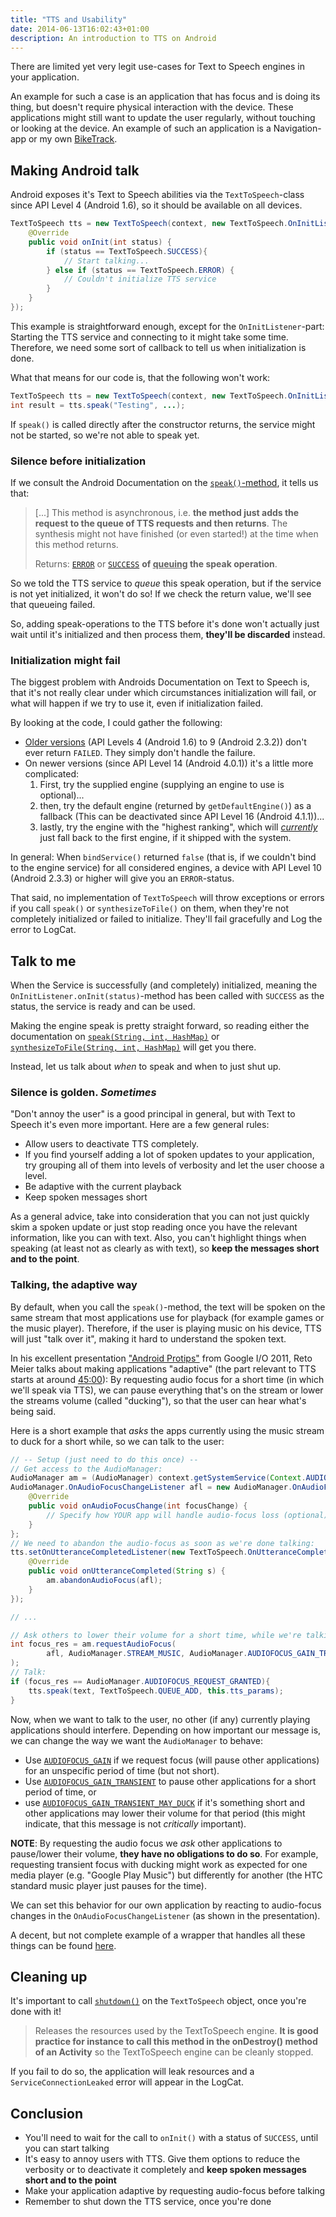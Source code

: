 ```yaml
---
title: "TTS and Usability"
date: 2014-06-13T16:02:43+01:00
description: An introduction to TTS on Android
---
```


There are limited yet very legit use-cases for Text to Speech engines in your application.

An example for such a case is an application that has focus and is doing its thing, but doesn't require physical interaction with the device. These applications might still want to update the user regularly, without touching or looking at the device. An example of such an application is a Navigation-app or my own [BikeTrack](https://github.com/LukasKnuth/bike-track).

## Making Android talk

Android exposes it's Text to Speech abilities via the `TextToSpeech`-class since API Level 4 (Android 1.6), so it should be available on all devices.

```java
TextToSpeech tts = new TextToSpeech(context, new TextToSpeech.OnInitListener() {
    @Override
    public void onInit(int status) {
        if (status == TextToSpeech.SUCCESS){
            // Start talking...
        } else if (status == TextToSpeech.ERROR) {
            // Couldn't initialize TTS service
        }
    }
});
```

This example is straightforward enough, except for the `OnInitListener`-part: Starting the TTS service and connecting to it might take some time. Therefore, we need some sort of callback to tell us when initialization is done.

What that means for our code is, that the following won't work:

```java
TextToSpeech tts = new TextToSpeech(context, new TextToSpeech.OnInitListener() {...});
int result = tts.speak("Testing", ...);
```

If `speak()` is called directly after the constructor returns, the service might not be started, so we're not able to speak yet.

### Silence before initialization

If we consult the Android Documentation on the [`speak()`-method](http://developer.android.com/reference/android/speech/tts/TextToSpeech.html#speak%28java.lang.String,%20int,%20java.util.HashMap%3Cjava.lang.String,%20java.lang.String%3E%29), it tells us that:

> [...] This method is asynchronous, i.e. **the method just adds the request to the queue of TTS requests and then returns**. The synthesis might not have finished (or even started!) at the time when this method returns.
>
>
> Returns: [`ERROR`](http://developer.android.com/reference/android/speech/tts/TextToSpeech.html#ERROR) or [`SUCCESS`](http://developer.android.com/reference/android/speech/tts/TextToSpeech.html#SUCCESS) **of <u>queuing</u> the speak operation**.

So we told the TTS service to *queue* this speak operation, but if the service is not yet initialized, it won't do so! If we check the return value, we'll see that queueing failed.

So, adding speak-operations to the TTS before it's done won't actually just wait until it's initialized and then process them, **they'll be discarded** instead.

### Initialization might fail

The biggest problem with Androids Documentation on Text to Speech is, that it's not really clear under which circumstances initialization will fail, or what will happen if we try to use it, even if initialization failed.

By looking at the code, I could gather the following:

* [Older versions](http://grepcode.com/file/repository.grepcode.com/java/ext/com.google.android/android/2.3.2_r1/android/speech/tts/TextToSpeech.java#TextToSpeech.initTts%28%29) (API Levels 4 (Android 1.6) to 9 (Android 2.3.2)) don't ever return `FAILED`. They simply don't handle the failure.
* On newer versions (since API Level 14 (Android 4.0.1)) it's a little more complicated:
  1. First, try the supplied engine (supplying an engine to use is optional)...
  2. then, try the default engine (returned by `getDefaultEngine()`) as a fallback (This can be deactivated since API Level 16 (Android 4.1.1))...
  3. lastly, try the engine with the "highest ranking", which will [*currently*](http://grepcode.com/file/repository.grepcode.com/java/ext/com.google.android/android/4.4.2_r1/android/speech/tts/TtsEngines.java#TtsEngines.getHighestRankedEngineName%28%29) just fall back to the first engine, if it shipped with the system.

In general: When `bindService()` returned `false` (that is, if we couldn't bind to the engine service) for all considered engines, a device with API Level 10 (Android 2.3.3) or higher will give you an `ERROR`-status.

That said, no implementation of `TextToSpeech` will throw exceptions or errors if you call `speak()` or `synthesizeToFile()` on them, when they're not completely initialized or failed to initialize. They'll fail gracefully and Log the error to LogCat.

## Talk to me

When the Service is successfully (and completely) initialized, meaning the `OnInitListener.onInit(status)`-method has been called with `SUCCESS` as the status, the service is ready and can be used.

Making the engine speak is pretty straight forward, so reading either the documentation on [`speak(String, int, HashMap)`](http://developer.android.com/reference/android/speech/tts/TextToSpeech.html#speak%28java.lang.String,%20int,%20java.util.HashMap%3Cjava.lang.String,%20java.lang.String%3E%29) or [`synthesizeToFile(String, int, HashMap)`](http://developer.android.com/reference/android/speech/tts/TextToSpeech.html#synthesizeToFile%28java.lang.String,%20java.util.HashMap%3Cjava.lang.String,%20java.lang.String%3E,%20java.lang.String%29) will get you there.

Instead, let us talk about *when* to speak and when to just shut up.

### Silence is golden. *Sometimes*

"Don't annoy the user" is a good principal in general, but with Text to Speech it's even more important. Here are a few general rules:

* Allow users to deactivate TTS completely.
* If you find yourself adding a lot of spoken updates to your application, try grouping all of them into levels of verbosity and let the user choose a level.
* Be adaptive with the current playback
* Keep spoken messages short

As a general advice, take into consideration that you can not just quickly skim a spoken update or just stop reading once you have the relevant information, like you can with text. Also, you can't highlight things when speaking (at least not as clearly as with text), so **keep the messages short and to the point**.

### Talking, the adaptive way

By default, when you call the `speak()`-method, the text will be spoken on the same stream that most applications use for playback (for example games or the music player). Therefore, if the user is playing music on his device, TTS will just "talk over it", making it hard to understand the spoken text.

In his excellent presentation ["Android Protips"](http://youtu.be/twmuBbC_oB8) from Google I/O 2011, Reto Meier talks about making applications "adaptive" (the part relevant to TTS starts at around [45:00](http://youtu.be/twmuBbC_oB8?t=45m)): By requesting audio focus for a short time (in which we'll speak via TTS), we can pause everything that's on the stream or lower the streams volume (called "ducking"), so that the user can hear what's being said.

Here is a short example that *asks* the apps currently using the music stream to duck for a short while, so we can talk to the user:

```java
// -- Setup (just need to do this once) --
// Get access to the AudioManager:
AudioManager am = (AudioManager) context.getSystemService(Context.AUDIO_SERVICE);
AudioManager.OnAudioFocusChangeListener afl = new AudioManager.OnAudioFocusChangeListener() {
    @Override
    public void onAudioFocusChange(int focusChange) {
        // Specify how YOUR app will handle audio-focus loss (optional)
    }
};
// We need to abandon the audio-focus as soon as we're done talking:
tts.setOnUtteranceCompletedListener(new TextToSpeech.OnUtteranceCompletedListener() {
    @Override
    public void onUtteranceCompleted(String s) {
        am.abandonAudioFocus(afl);
    }
});

// ...

// Ask others to lower their volume for a short time, while we're talking:
int focus_res = am.requestAudioFocus(
        afl, AudioManager.STREAM_MUSIC, AudioManager.AUDIOFOCUS_GAIN_TRANSIENT_MAY_DUCK
);
// Talk:
if (focus_res == AudioManager.AUDIOFOCUS_REQUEST_GRANTED){
    tts.speak(text, TextToSpeech.QUEUE_ADD, this.tts_params);
}
```

Now, when we want to talk to the user, no other (if any) currently playing applications should interfere. Depending on how important our message is, we can change the way we want the `AudioManager` to behave:

* Use [`AUDIOFOCUS_GAIN`](http://developer.android.com/reference/android/media/AudioManager.html#AUDIOFOCUS_GAIN) if we request focus (will pause other applications) for an unspecific period of time (but not short).
* Use [`AUDIOFOCUS_GAIN_TRANSIENT`](http://developer.android.com/reference/android/media/AudioManager.html#AUDIOFOCUS_GAIN_TRANSIENT) to pause other applications for a short period of time, or
* use [`AUDIOFOCUS_GAIN_TRANSIENT_MAY_DUCK`](http://developer.android.com/reference/android/media/AudioManager.html#AUDIOFOCUS_GAIN_TRANSIENT_MAY_DUCK) if it's something short and other applications may lower their volume for that period (this might indicate, that this message is not *critically* important).

**NOTE**: By requesting the audio focus we *ask* other applications to pause/lower their volume, **they have no obligations to do so**. For example, requesting transient focus with ducking might work as expected for one media player (e.g. "Google Play Music") but differently for another (the HTC standard music player just pauses for the time).

We can set this behavior for our own application by reacting to audio-focus changes in the `OnAudioFocusChangeListener` (as shown in the presentation).

A decent, but not complete example of a wrapper that handles all these things can be found [here](https://gist.github.com/LukasKnuth/0c0d17b343483d25aca2).

## Cleaning up

It's important to call [`shutdown()`](http://developer.android.com/reference/android/speech/tts/TextToSpeech.html#shutdown%28%29) on the `TextToSpeech` object, once you're done with it!

> Releases the resources used by the TextToSpeech engine. **It is good practice for instance to call this method in the onDestroy() method of an Activity** so the TextToSpeech engine can be cleanly stopped.

If you fail to do so, the application will leak resources and a `ServiceConnectionLeaked` error will appear in the LogCat.

## Conclusion

* You'll need to wait for the call to `onInit()` with a status of `SUCCESS`, until you can start talking
* It's easy to annoy users with TTS. Give them options to reduce the verbosity or to deactivate it completely and **keep spoken messages short and to the point**
* Make your application adaptive by requesting audio-focus before talking
* Remember to shut down the TTS service, once you're done
